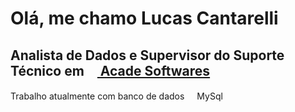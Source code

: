 
# Olá, me chamo Lucas Cantarelli
## Analista de Dados e Supervisor do Suporte Técnico em <a href="https://acadelotear.com.br/"><img src="https://user-images.githubusercontent.com/15838096/116098963-e18c6a80-a681-11eb-89ac-c063d30ee0e9.png" width="16" height="16"> Acade Softwares</a>

<spam>
Trabalho atualmente com banco de dados <img src="https://user-images.githubusercontent.com/15838096/116100247-1f3dc300-a683-11eb-84b3-5de1b945c82f.png" width="16" height="16">MySql


</spam>
